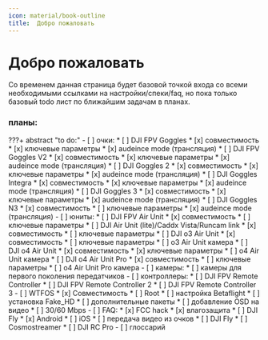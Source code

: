 ```yaml
---
icon: material/book-outline
title:  Добро пожаловать
---
```


# Добро пожаловать

Со временем данная страница будет базовой точкой входа со всеми необходимыми ссылками на настройки/спеки/faq, но пока только базовый todo лист по ближайшим задачам в планах.

### планы:
???+ abstract "to do:"
    - [ ] очки:
        * [ ] DJI FPV Goggles
            * [x] совместимость
            * [x] ключевые параметры
            * [x] audeince mode (трансляция)
        * [ ] DJI FPV Goggles V2
            * [x] совместимость
            * [x] ключевые параметры
            * [x] audeince mode (трансляция)
        * [ ] DJI Goggles 2
            * [x] совместимость
            * [x] ключевые параметры
            * [x] audeince mode (трансляция)
        * [ ] DJI Goggles Integra
            * [x] совместимость
            * [x] ключевые параметры
            * [x] audeince mode (трансляция)
        * [ ] DJI Goggles 3
            * [x] совместимость
            * [x] ключевые параметры
            * [x] audeince mode (трансляция)
        * [ ] DJI Goggles N3
            * [x] совместимость
            * [ ] ключевые параметры
            * [x] audeince mode (трансляция)
    - [ ] юниты:
        * [ ] DJI FPV Air Unit
            * [x] совместимость
            * [ ] ключевые параметры
        * [ ] DJI Air Unit (lite)/Caddx Vista/Runcam link
            * [x] совместимость
            * [ ] ключевые параметры
        * [ ] DJI o3 Air Unit
            * [x] совместимость
            * [ ] ключевые параметры
            * [ ] o3 Air Unit камера
        * [ ] DJI o4 Air Unit
            * [x] совместимость
            * [x] ключевые параметры
            * [ ] o4 Air Unit камера
        * [ ] DJI o4 Air Unit Pro
            * [x] совместимость
            * [ ] ключевые параметры
            * [ ] o4 Air Unit Pro камера
    - [ ] камеры:
        * [ ] камеры для первого поколения передатчиков
    - [ ] контроллеры:
        * [ ] DJI FPV Remote Controller
        * [ ] DJI FPV Remote Controller 2
        * [ ] DJI FPV Remote Controller 3
    - [ ] WTFOS
        * [x] Совместимость
        * [ ] Root
        * [ ] настройка Betaflight
        * [ ] установка Fake_HD
        * [ ] дополнительные пакеты
        * [ ] добавление OSD на видео
        * [ ] 30/60 Mbps
    - [ ] FAQ: 
        * [x] FCC hack
        * [x] влагозащита
        * [ ] DJI Fly
            * [x] Android
            * [ ] iOS
        * [ ] передача видео из очков
            * [ ] DJI Fly
            * [ ] Cosmostreamer
            * [ ] DJI RC Pro
    - [ ] глоссарий
